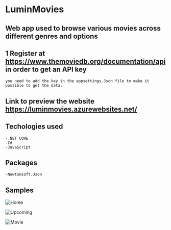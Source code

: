 # LuminMovies

## Web app used to browse various movies across different genres and options

## 1 Register at https://www.themoviedb.org/documentation/api in order to get an API key  
    you need to add the key in the appsettings.Json file to make it possible to get the data.
    
## Link to preview the website  https://luminmovies.azurewebsites.net/

## Techologies used  
    -.NET CORE
    -C#
    -JavaScript
## Packages  
    -Newtonsoft.Json
    
## Samples
![Home](https://user-images.githubusercontent.com/53438581/114245218-68dd9c80-9966-11eb-91cf-39d8ece034b5.png)

![Upcoming](https://user-images.githubusercontent.com/53438581/114245239-77c44f00-9966-11eb-9efa-22b06d25f240.png)

![Movie](https://user-images.githubusercontent.com/53438581/114245288-91659680-9966-11eb-84da-5b321471d47c.png)
    

